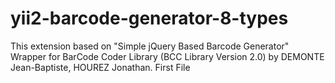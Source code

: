 # yii2-barcode-generator-8-types
This extension based on "Simple jQuery Based Barcode Generator" Wrapper for BarCode Coder Library (BCC Library Version 2.0) by DEMONTE Jean-Baptiste, HOUREZ Jonathan.
First File
